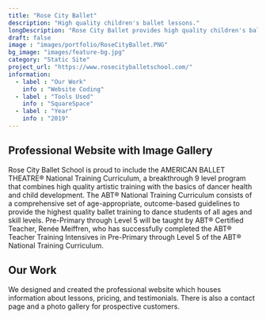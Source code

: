 ```yaml
---
title: "Rose City Ballet"
description: "High quality children's ballet lessons."
longDescription: "Rose City Ballet provides high quality children's ballet lessons. We designed and created the professional website which houses information about lessons, pricing, and testimonials. There is also a contact page and a photo gallery for prospective customers."
draft: false
image : "images/portfolio/RoseCityBallet.PNG"
bg_image: "images/feature-bg.jpg"
category: "Static Site"
project_url: "https://www.rosecityballetschool.com/"
information:
  - label : "Our Work"
    info : "Website Coding"
  - label : "Tools Used"
    info : "SquareSpace"
  - label : "Year"
    info : "2019"
---
```


## Professional Website with Image Gallery

Rose City Ballet School is proud to include the AMERICAN BALLET THEATRE® National Training Curriculum, a breakthrough 9 level program that combines high quality artistic training with the basics of dancer health and child development. The ABT® National Training Curriculum consists of a comprehensive set of age-appropriate, outcome-based guidelines to provide the highest quality ballet training to dance students of all ages and skill levels. Pre-Primary through Level 5 will be taught by ABT® Certified Teacher, Renée Meiffren, who has successfully completed the ABT® Teacher Training Intensives in Pre-Primary through Level 5 of the ABT® National Training Curriculum.


## Our Work
We designed and created the professional website which houses information about lessons, pricing, and testimonials. There is also a contact page and a photo gallery for prospective customers.
